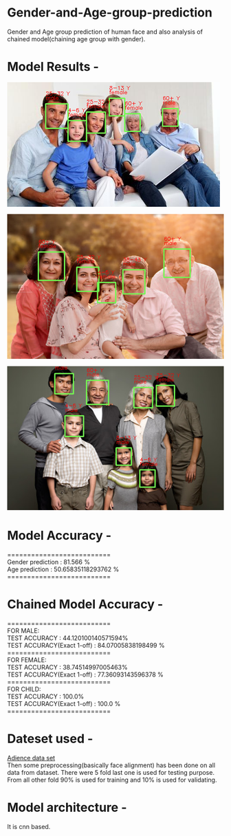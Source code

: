 # Gender-and-Age-group-prediction
Gender and Age group prediction of human face and also analysis of chained model(chaining age group with gender).

# Model Results -

![Result 1](/results/r2.png)

![Result 2](/results/r4.png)

![Result 3](/results/r3.png)

# Model Accuracy -
==========================<br/>
Gender prediction : 81.566 %<br/>
Age prediction : 50.65835118293762 %<br/>
==========================<br/>

# Chained Model Accuracy -
==========================<br/>
FOR MALE:<br/>
TEST ACCURACY :  44.120100140571594%<br/>
TEST ACCURACY(Exact 1-off) :  84.07005838198499 %<br/>
==========================<br/>
FOR FEMALE:<br/>
TEST ACCURACY :  38.74514997005463%<br/>
TEST ACCURACY(Exact 1-off) :  77.36093143596378 %<br/>
==========================<br/>
FOR CHILD:<br/>
TEST ACCURACY :  100.0%<br/>
TEST ACCURACY(Exact 1-off) :  100.0 %<br/>
==========================<br/>

# Dateset used -
[Adience data set](https://www.kaggle.com/ttungl/adience-benchmark-gender-and-age-classification)<br/>
Then some preprocessing(basically face alignment) has been done on all data from dataset.
There were 5 fold last one is used for testing purpose.<br/>
From all other fold 90% is used for training and 10% is used for validating.<br/>

# Model architecture -
It is cnn based.
